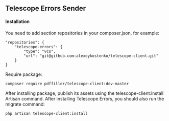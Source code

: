 ## Telescope Errors Sender

#### Installation

You need to add section repositories in your composer.json, for example:

```
"repositories": {
    "telescope-errors": {
        "type": "vcs",
        "url": "git@github.com:alexeykostenko/telescope-client.git"
    }
}
```

Require package:
```
composer require pdffiller/telescope-client:dev-master
```

After installing package, publish its assets using the telescope-client:install Artisan command. After installing Telescope Errors, you should also run the migrate command:
```
php artisan telescope-client:install

```

